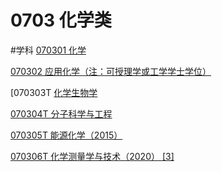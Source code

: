 # 0703 化学类
#学科
[070301 化学](笔记本/研究型/学科/0703%20化学类%20b4e90/070301%20化学%2031887.md)

[070302 应用化学（注：可授理学或工学学士学位）](笔记本/研究型/学科/0703%20化学类%20b4e90/070302%20应用化%20b0940.md)

[070303T [化学生物学](笔记本/研究型/学科/0703%20化学类%20b4e90/070303T%20化学%2050765.md)

[070304T 分子科学与工程](笔记本/研究型/学科/0703%20化学类%20b4e90/070304T%20分子%20f689e.md)

[070305T 能源化学（2015）](笔记本/研究型/学科/0703%20化学类%20b4e90/070305T%20能源%20a3a7a.md)

[070306T 化学测量学与技术（2020） [3]](笔记本/研究型/学科/0703%20化学类%20b4e90/070306T%20化学%2018962.md)

